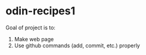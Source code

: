 # odin-recipes1
Goal of project is to:
1. Make web page
2. Use github commands (add, commit, etc.) properly